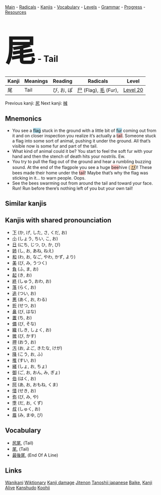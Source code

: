<style> bigfont {font-size: 100px}</style>
[Main](../README.md) -
[Radicals](../radicals.md) -
[Kanjis](../kanjis.md) -
[Vocabulary](../vocabulary.md) -
[Levels](../levels.md) -
[Grammar](../grammar.md) - 
[Progress](../progress.md) -
[Resources](../resources.md)
# <bigfont> 尾</bigfont> - Tail 

| Kanji | Meanings | Reading | Radicals | Level |
| --- | --- | --- | --- | --- |
| 尾 | Tail | び, お, ぽ | [尸](../radicals/尸.md) (Flag), [毛](../radicals/毛.md) (Fur),  | [Level 20](../levels/wk_level20.md) |

Previous kanji: [尻](尻.md) Next kanji: [械](械.md) 

## Mnemonics
 * You see a <span style="background-color:#ADD8E6"> flag</span> stuck in the ground with a little bit of <span style="background-color:#ADD8E6"> fur</span> coming out from it and on closer inspection you realize it’s actually a <span style="background-color:#ffcccb"> tail</span>. Someone stuck a flag into some sort of animal, pushing it under the ground. All that’s visible now is some fur and part of the tail.
* What kind of animal could it be? You start to feel the soft fur with your hand and then the stench of death hits your nostrils. Ew.
* You try to pull the flag out of the ground and hear a rumbling buzzing sound. At the end of the flagpole you see a huge <span style="background-color:#ffcccb"> bee</span>hive (<span style="background-color:#fed8b1"> [び](https://jisho.org/search/び)</span>)! These bees made their home under the <span style="background-color:#ffcccb"> tail</span>! Maybe that’s why the flag was sticking in it… to warn people. Oops.
* See the bees swarming out from around the tail and toward your face. Run! Run before there’s nothing left of you but your own tail!


## Similar kanjis
 


## Kanjis with shared pronounciation
 * [下](下.md) (か, げ, した, さ, くだ, お)
* [小](小.md) (しょう, ちい, こ, お)
* [日](日.md) (にち, じつ, ひ, か, び)
* [姉](姉.md) (し, お, あね, ねえ)
* [和](和.md) (わ, お, なご, やわ, かず, より)
* [美](美.md) (び, み, うつく)
* [負](負.md) (ふ, ま, お)
* [起](起.md) (き, お)
* [終](終.md) (しゅう, おわ, お)
* [落](落.md) (らく, お)
* [追](追.md) (つい, お)
* [悪](悪.md) (あく, お, わる)
* [折](折.md) (せつ, お)
* [鼻](鼻.md) (び, はな)
* [置](置.md) (ち, お)
* [備](備.md) (び, そな)
* [織](織.md) (しき, しょく, お)
* [微](微.md) (び, かす)
* [押](押.md) (おう, お)
* [汚](汚.md) (お, よご, きたな, けが)
* [降](降.md) (こう, お, ふ)
* [推](推.md) (すい, お)
* [緒](緒.md) (しょ, お, ちょ)
* [御](御.md) (ご, お, おん, み, ぎょ)
* [伯](伯.md) (はく, お)
* [阿](阿.md) (あ, お, おもね, くま)
* [惜](惜.md) (せき, お)
* [弥](弥.md) (び, み, や)
* [堕](堕.md) (だ, お, くず)
* [叔](叔.md) (しゅく, お)
* [眉](眉.md) (み, まゆ, び)



## Vocabulary
 * [尻尾](../vocabulary/尾.md), (Tail)
* [尾](../vocabulary/尾.md), (Tail)
* [最後尾](../vocabulary/尾.md), (End Of A Line)




## Links 


[Wanikani](https://www.wanikani.com/kanji/尾)
[Wiktionary](https://en.wiktionary.org/wiki/尾)
[Kanji damage](http://www.kanjidamage.com/kanji/search?utf8=✓&q=尾)
[Jitenon](https://jitenon.com/kanji/尾)
[Tanoshii japanese](https://www.tanoshiijapanese.com/dictionary/kanji.cfm?k=尾)
[Baike](https://baike.baidu.com/item/尾),
[Kanji Alive](https://app.kanjialive.com/尾)
[Kanshudo](https://www.kanshudo.com/searchmn?q=尾)
[Koohii](https://kanji.koohii.com/study/kanji/尾)
